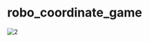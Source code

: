# robo_coordinate_game
![2](https://user-images.githubusercontent.com/108763119/179616810-e4d3ebce-1a38-422b-bd54-a8de8b620a83.jpg)
